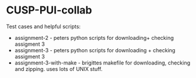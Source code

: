 CUSP-PUI-collab
===============

Test cases and helpful scripts:

* assignment-2           - peters python scripts for downloading+ checking assigment 3
* assignment-3           - peters python scripts for downloading + checking assigment 3
* assignment-3-with-make - brigittes makefile for downloading, checking and zipping. uses lots of UNIX stuff.
